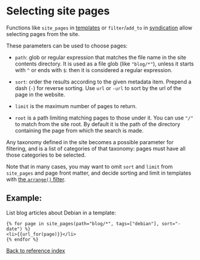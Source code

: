 # Selecting site pages

Functions like `site_pages` in [templates](templages.md) or `filter`/`add_to`
in [syndication](syndication.md) allow selecting pages from the site.

These parameters can be used to choose pages:

 * `path`: glob or regular expression that matches the file name in the site
   contents directory. It is used as a file glob (like `"blog/*"`), unless it
   starts with `^` or ends with `$`: then it is considered a regular
   expression.

 * `sort`: order the results according to the given metadata item. Prepend a
   dash (`-`) for reverse sorting. Use `url` or `-url` to sort by the url of
   the page in the website.
   
 * `limit` is the maximum number of pages to return.

 * `root` is a path limiting matching pages to those under it. You can use
   `"/"` to match from the site root. By default it is the path of the
   directory containing the page from which the search is made.
   
Any taxonomy defined in the site becomes a possible parameter for filtering,
and is a list of categories of that taxonomy: pages must have all those
categories to be selected.

Note that in many cases, you may want to omit `sort` and `limit` from
`site_pages` and page front matter, and decide sorting and limit in templates
with [the `arrange()` filter](templates.md).

## Example:

List blog articles about Debian in a template:

```jinja2
{% for page in site_pages(path="blog/*", tags=["debian"], sort="-date") %}
<li>{{url_for(page)}}</li>
{% endfor %}
```


[Back to reference index](README.md)
